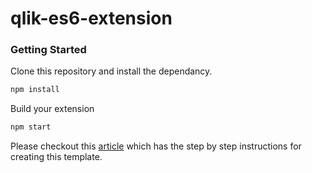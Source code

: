 # qlik-es6-extension

### Getting Started

Clone this repository and install the dependancy.

```bash
npm install
```

Build your extension

```bash
npm start
```

Please checkout this [article](https://medium.com/@boreddev/create-a-qliksense-visualization-extension-in-modern-javascript-part-1-basic-template-8268a066f9d7) which has the step by step instructions for creating this template.
